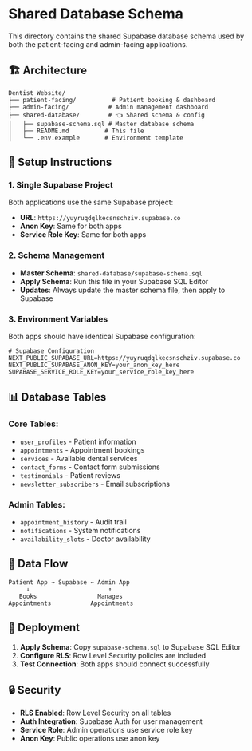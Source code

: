 # Shared Database Schema

This directory contains the shared Supabase database schema used by both the patient-facing and admin-facing applications.

## 🏗️ **Architecture**

```
Dentist Website/
├── patient-facing/          # Patient booking & dashboard
├── admin-facing/           # Admin management dashboard  
├── shared-database/        # 👈 Shared schema & config
│   ├── supabase-schema.sql # Master database schema
│   ├── README.md          # This file
│   └── .env.example       # Environment template
```

## 🔧 **Setup Instructions**

### 1. **Single Supabase Project**
Both applications use the same Supabase project:
- **URL**: `https://yuyruqdqlkecsnschziv.supabase.co`
- **Anon Key**: Same for both apps
- **Service Role Key**: Same for both apps

### 2. **Schema Management**
- **Master Schema**: `shared-database/supabase-schema.sql`
- **Apply Schema**: Run this file in your Supabase SQL Editor
- **Updates**: Always update the master schema file, then apply to Supabase

### 3. **Environment Variables**
Both apps should have identical Supabase configuration:

```env
# Supabase Configuration
NEXT_PUBLIC_SUPABASE_URL=https://yuyruqdqlkecsnschziv.supabase.co
NEXT_PUBLIC_SUPABASE_ANON_KEY=your_anon_key_here
SUPABASE_SERVICE_ROLE_KEY=your_service_role_key_here
```

## 📊 **Database Tables**

### Core Tables:
- `user_profiles` - Patient information
- `appointments` - Appointment bookings
- `services` - Available dental services
- `contact_forms` - Contact form submissions
- `testimonials` - Patient reviews
- `newsletter_subscribers` - Email subscriptions

### Admin Tables:
- `appointment_history` - Audit trail
- `notifications` - System notifications
- `availability_slots` - Doctor availability

## 🔄 **Data Flow**

```
Patient App → Supabase ← Admin App
     ↓                      ↑
   Books                 Manages
Appointments           Appointments
```

## 🚀 **Deployment**

1. **Apply Schema**: Copy `supabase-schema.sql` to Supabase SQL Editor
2. **Configure RLS**: Row Level Security policies are included
3. **Test Connection**: Both apps should connect successfully

## 🔒 **Security**

- **RLS Enabled**: Row Level Security on all tables
- **Auth Integration**: Supabase Auth for user management
- **Service Role**: Admin operations use service role key
- **Anon Key**: Public operations use anon key

